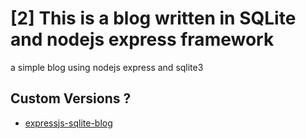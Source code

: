 # [2] This is a blog written in SQLite and nodejs express framework
a simple blog using nodejs express and sqlite3

## Custom Versions ?
- [expressjs-sqlite-blog](https://github.com/JustPowerful/expressjs-mysql-blog)
